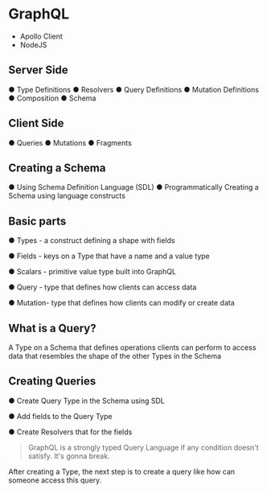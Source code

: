 # GraphQL

- Apollo Client 
- NodeJS   
  
   
## Server Side
● Type Definitions
● Resolvers
● Query Definitions
● Mutation Definitions
● Composition
● Schema
 
## Client Side
● Queries
● Mutations
● Fragments

## Creating a Schema
● Using Schema Definition Language (SDL)
● Programmatically Creating a Schema using language
constructs

## Basic parts
● Types - a construct defining a shape with fields

● Fields - keys on a Type that have a name and a value type

● Scalars - primitive value type built into GraphQL

● Query - type that defines how clients can access data

● Mutation- type that defines how clients can modify or
create data


## What is a Query?
A Type on a Schema that defines operations clients can
perform to access data that resembles the shape of the other
Types in the Schema

## Creating Queries
● Create Query Type in the Schema using SDL

● Add fields to the Query Type

● Create Resolvers that for the fields

> GraphQL is a strongly typed Query Language if any condition doesn't satisfy. It's gonna break.

After creating a Type, the next step is to create a query like how can someone access this query.

